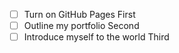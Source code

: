 - [ ] Turn on GitHub Pages First
- [ ] Outline my portfolio Second
- [ ] Introduce myself to the world Third
